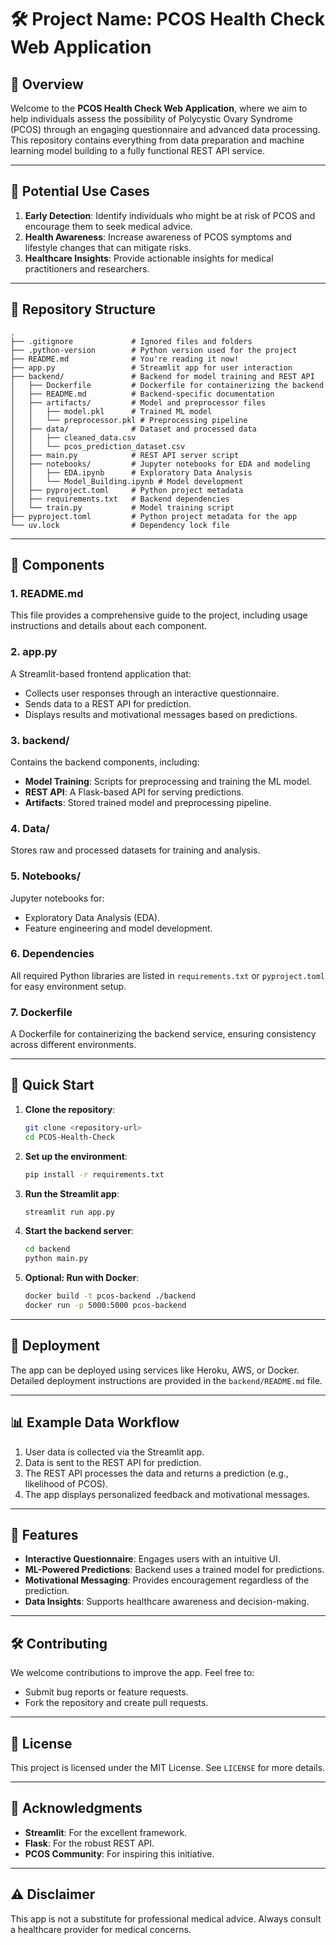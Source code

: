 # 🛠️ Project Name: PCOS Health Check Web Application

## 📖 Overview
Welcome to the **PCOS Health Check Web Application**, where we aim to help individuals assess the possibility of Polycystic Ovary Syndrome (PCOS) through an engaging questionnaire and advanced data processing. This repository contains everything from data preparation and machine learning model building to a fully functional REST API service.

---

## 🎯 Potential Use Cases

1. **Early Detection**: Identify individuals who might be at risk of PCOS and encourage them to seek medical advice.
2. **Health Awareness**: Increase awareness of PCOS symptoms and lifestyle changes that can mitigate risks.
3. **Healthcare Insights**: Provide actionable insights for medical practitioners and researchers.

---

## 📂 Repository Structure

```
.
├── .gitignore             # Ignored files and folders
├── .python-version        # Python version used for the project
├── README.md              # You're reading it now!
├── app.py                 # Streamlit app for user interaction
├── backend/               # Backend for model training and REST API
│   ├── Dockerfile         # Dockerfile for containerizing the backend
│   ├── README.md          # Backend-specific documentation
│   ├── artifacts/         # Model and preprocessor files
│   │   ├── model.pkl      # Trained ML model
│   │   └── preprocessor.pkl # Preprocessing pipeline
│   ├── data/              # Dataset and processed data
│   │   ├── cleaned_data.csv
│   │   └── pcos_prediction_dataset.csv
│   ├── main.py            # REST API server script
│   ├── notebooks/         # Jupyter notebooks for EDA and modeling
│   │   ├── EDA.ipynb      # Exploratory Data Analysis
│   │   └── Model_Building.ipynb # Model development
│   ├── pyproject.toml     # Python project metadata
│   ├── requirements.txt   # Backend dependencies
│   └── train.py           # Model training script
├── pyproject.toml         # Python project metadata for the app
└── uv.lock                # Dependency lock file
```

---

## 🧩 Components

### 1. **README.md**
This file provides a comprehensive guide to the project, including usage instructions and details about each component.

### 2. **app.py**
A Streamlit-based frontend application that:
- Collects user responses through an interactive questionnaire.
- Sends data to a REST API for prediction.
- Displays results and motivational messages based on predictions.

### 3. **backend/**
Contains the backend components, including:
- **Model Training**: Scripts for preprocessing and training the ML model.
- **REST API**: A Flask-based API for serving predictions.
- **Artifacts**: Stored trained model and preprocessing pipeline.

### 4. **Data/**
Stores raw and processed datasets for training and analysis.

### 5. **Notebooks/**
Jupyter notebooks for:
- Exploratory Data Analysis (EDA).
- Feature engineering and model development.

### 6. **Dependencies**
All required Python libraries are listed in `requirements.txt` or `pyproject.toml` for easy environment setup.

### 7. **Dockerfile**
A Dockerfile for containerizing the backend service, ensuring consistency across different environments.

---

## 🚀 Quick Start

1. **Clone the repository**:
   ```bash
   git clone <repository-url>
   cd PCOS-Health-Check
   ```

2. **Set up the environment**:
   ```bash
   pip install -r requirements.txt
   ```

3. **Run the Streamlit app**:
   ```bash
   streamlit run app.py
   ```

4. **Start the backend server**:
   ```bash
   cd backend
   python main.py
   ```

5. **Optional: Run with Docker**:
   ```bash
   docker build -t pcos-backend ./backend
   docker run -p 5000:5000 pcos-backend
   ```

---

## 🌟 Deployment

The app can be deployed using services like Heroku, AWS, or Docker. Detailed deployment instructions are provided in the `backend/README.md` file.

---

## 📊 Example Data Workflow

1. User data is collected via the Streamlit app.
2. Data is sent to the REST API for prediction.
3. The REST API processes the data and returns a prediction (e.g., likelihood of PCOS).
4. The app displays personalized feedback and motivational messages.

---

## 🎉 Features

- **Interactive Questionnaire**: Engages users with an intuitive UI.
- **ML-Powered Predictions**: Backend uses a trained model for predictions.
- **Motivational Messaging**: Provides encouragement regardless of the prediction.
- **Data Insights**: Supports healthcare awareness and decision-making.

---

## 🛠️ Contributing

We welcome contributions to improve the app. Feel free to:
- Submit bug reports or feature requests.
- Fork the repository and create pull requests.

---

## 📜 License
This project is licensed under the MIT License. See `LICENSE` for more details.

---

## 🤝 Acknowledgments
- **Streamlit**: For the excellent framework.
- **Flask**: For the robust REST API.
- **PCOS Community**: For inspiring this initiative.

---

## ⚠️ Disclaimer
This app is not a substitute for professional medical advice. Always consult a healthcare provider for medical concerns.

